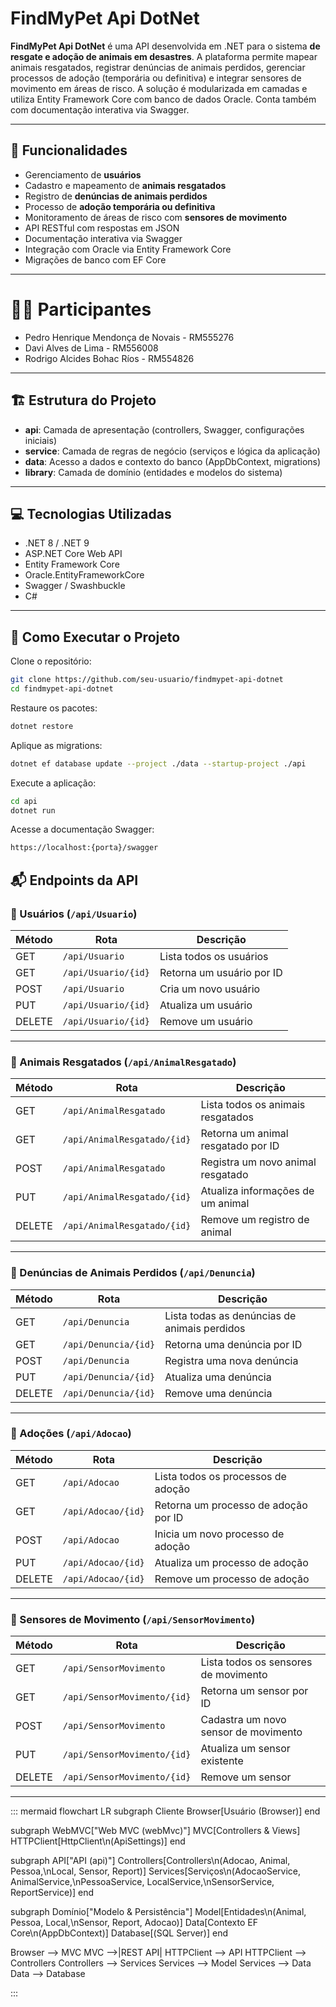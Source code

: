 # FindMyPet Api DotNet

**FindMyPet Api DotNet** é uma API desenvolvida em .NET para o sistema **de resgate e adoção de animais em desastres**. A plataforma permite mapear animais resgatados, registrar denúncias de animais perdidos, gerenciar processos de adoção (temporária ou definitiva) e integrar sensores de movimento em áreas de risco. A solução é modularizada em camadas e utiliza Entity Framework Core com banco de dados Oracle. Conta também com documentação interativa via Swagger.

---

## 📌 Funcionalidades

- Gerenciamento de **usuários**
- Cadastro e mapeamento de **animais resgatados**
- Registro de **denúncias de animais perdidos**
- Processo de **adoção temporária ou definitiva**
- Monitoramento de áreas de risco com **sensores de movimento**
- API RESTful com respostas em JSON
- Documentação interativa via Swagger
- Integração com Oracle via Entity Framework Core
- Migrações de banco com EF Core

---

# 👩‍💻 Participantes

- Pedro Henrique Mendonça de Novais - RM555276
- Davi Alves de Lima - RM556008
- Rodrigo Alcides Bohac Ríos - RM554826

---

## 🏗 Estrutura do Projeto

- **api**: Camada de apresentação (controllers, Swagger, configurações iniciais)
- **service**: Camada de regras de negócio (serviços e lógica da aplicação)
- **data**: Acesso a dados e contexto do banco (AppDbContext, migrations)
- **library**: Camada de domínio (entidades e modelos do sistema)

---

## 💻 Tecnologias Utilizadas

- .NET 8 / .NET 9
- ASP.NET Core Web API
- Entity Framework Core
- Oracle.EntityFrameworkCore
- Swagger / Swashbuckle
- C#

---

## 🚀 Como Executar o Projeto

Clone o repositório:

```bash
git clone https://github.com/seu-usuario/findmypet-api-dotnet
cd findmypet-api-dotnet
```

Restaure os pacotes:

```bash
dotnet restore
```

Aplique as migrations:

```bash
dotnet ef database update --project ./data --startup-project ./api
```

Execute a aplicação:
```bash
cd api
dotnet run
```

Acesse a documentação Swagger:
```bash
https://localhost:{porta}/swagger
```

## 📬 Endpoints da API

### 🔹 Usuários (`/api/Usuario`)

| Método | Rota                         | Descrição                   |
|--------|------------------------------|-----------------------------|
| GET    | `/api/Usuario`               | Lista todos os usuários     |
| GET    | `/api/Usuario/{id}`          | Retorna um usuário por ID   |
| POST   | `/api/Usuario`               | Cria um novo usuário        |
| PUT    | `/api/Usuario/{id}`          | Atualiza um usuário         |
| DELETE | `/api/Usuario/{id}`          | Remove um usuário           |

---

### 🔹 Animais Resgatados (`/api/AnimalResgatado`)

| Método | Rota                                   | Descrição                             |
|--------|----------------------------------------|---------------------------------------|
| GET    | `/api/AnimalResgatado`                 | Lista todos os animais resgatados     |
| GET    | `/api/AnimalResgatado/{id}`            | Retorna um animal resgatado por ID    |
| POST   | `/api/AnimalResgatado`                 | Registra um novo animal resgatado     |
| PUT    | `/api/AnimalResgatado/{id}`            | Atualiza informações de um animal     |
| DELETE | `/api/AnimalResgatado/{id}`            | Remove um registro de animal          |

---

### 🔹 Denúncias de Animais Perdidos (`/api/Denuncia`)

| Método | Rota                         | Descrição                                 |
|--------|------------------------------|-------------------------------------------|
| GET    | `/api/Denuncia`              | Lista todas as denúncias de animais perdidos |
| GET    | `/api/Denuncia/{id}`         | Retorna uma denúncia por ID               |
| POST   | `/api/Denuncia`              | Registra uma nova denúncia                |
| PUT    | `/api/Denuncia/{id}`         | Atualiza uma denúncia                     |
| DELETE | `/api/Denuncia/{id}`         | Remove uma denúncia                       |

---

### 🔹 Adoções (`/api/Adocao`)

| Método | Rota                         | Descrição                           |
|--------|------------------------------|-------------------------------------|
| GET    | `/api/Adocao`                | Lista todos os processos de adoção  |
| GET    | `/api/Adocao/{id}`           | Retorna um processo de adoção por ID|
| POST   | `/api/Adocao`                | Inicia um novo processo de adoção   |
| PUT    | `/api/Adocao/{id}`           | Atualiza um processo de adoção      |
| DELETE | `/api/Adocao/{id}`           | Remove um processo de adoção        |

---

### 🔹 Sensores de Movimento (`/api/SensorMovimento`)

| Método | Rota                                  | Descrição                              |
|--------|---------------------------------------|----------------------------------------|
| GET    | `/api/SensorMovimento`                | Lista todos os sensores de movimento   |
| GET    | `/api/SensorMovimento/{id}`           | Retorna um sensor por ID               |
| POST   | `/api/SensorMovimento`                | Cadastra um novo sensor de movimento   |
| PUT    | `/api/SensorMovimento/{id}`           | Atualiza um sensor existente           |
| DELETE | `/api/SensorMovimento/{id}`           | Remove um sensor                       |

---

::: mermaid
flowchart LR
  subgraph Cliente
    Browser[Usuário (Browser)]
  end

  subgraph WebMVC["Web MVC (webMvc)"]
    MVC[Controllers & Views]
    HTTPClient[HttpClient\n(ApiSettings)]
  end

  subgraph API["API (api)"]
    Controllers[Controllers\n(Adocao, Animal, Pessoa,\nLocal, Sensor, Report)]
    Services[Serviços\n(AdocaoService, AnimalService,\nPessoaService, LocalService,\nSensorService, ReportService)]
  end

  subgraph Domínio["Modelo & Persistência"]
    Model[Entidades\n(Animal, Pessoa, Local,\nSensor, Report, Adocao)]
    Data[Contexto EF Core\n(AppDbContext)]
    Database[(SQL Server)]
  end

  Browser --> MVC
  MVC -->|REST API| HTTPClient --> API
  HTTPClient --> Controllers
  Controllers --> Services
  Services --> Model
  Services --> Data
  Data --> Database


:::
